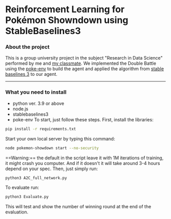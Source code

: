 # Reinforcement Learning for Pokémon Showndown using StableBaselines3
### About the project
This is a group university project in the subject "Research in Data Science" performed by me and [my classmate](https://github.com/Pynochio). We implemented the Double Battle using the [poke-env](https://github.com/hsahovic/poke-env) to build the agent and
applied the algorithm from [stable baselines 3](https://github.com/DLR-RM/stable-baselines3) to our agent.  
___
### What you need to install
- python ver. 3.9 or above
- node.js
- stablebaselines3
- poke-env
To start, just follow these steps. First, install the libraries:
```bash
pip install -r requirements.txt
```
Start your own local server by typing this command:
```bash
node pokemon-showdown start --no-security
```

==Warning:== the default in the script leave it with 1M iterations of training, it might crash you computer. And if it doesn't it will take around 3-4 hours depend on your spec.
Then, just simply run:
```bash
python3 A2C_full_network.py
```

To evaluate run:
```bash
python3 Evaluate.py
```
This will test and show the number of winning round at the end of the evaluation.
